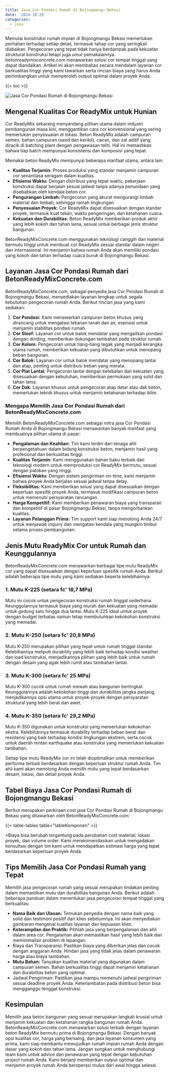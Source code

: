 ```yaml
---
title: Jasa Cor Pondasi Rumah di Bojongmangu Bekasi
date: '2024-10-28'
categories:
  - jasa
---
```


Memulai konstruksi rumah impian di Bojongmangu Bekasi memerlukan perhatian terhadap setiap detail, termasuk tahap cor yang seringkali diabaikan. Pengecoran yang tepat tidak hanya berdampak pada kekuatan struktural konstruksi tetapi juga umur pemakaiannya. betonreadymixconcrete.com menawarkan solusi cor tempat tinggal yang dapat diandalkan. Artikel ini akan membahas secara mendalam layanan cor berkualitas tinggi yang kami tawarkan serta rincian biaya yang harus Anda pertimbangkan untuk memperoleh output optimal dalam proyek Anda.

{{< toc >}}

![Jasa Cor Pondasi Rumah di Bojongmangu Bekasi](https://betoncor8.github.io/cor/harga-beton-readymix-concrete%20(12).png)

## Mengenal Kualitas Cor ReadyMix untuk Hunian

Cor ReadyMix sekarang menyandang pilihan utama dalam industri pembangunan masa kini, menggantikan cara cor konvensional yang sering memerlukan penyesuaian di lokasi. Beton ReadyMix adalah campuran semen, bahan campuran (sand dan kerikil), cairan, dan zat aditif yang diracik di batching plant dengan pengawasan teliti. Hal ini memastikan bahwa tiap batch mempunyai konsistensi dan komposisi yang tepat.

Memakai beton ReadyMix mempunyai beberapa manfaat utama, antara lain:

- **Kualitas Terjamin:** Proses produksi yang standar menjamin campuran cor senantiasa seragam dalam kualitas.
- **Efisiensi Waktu:** Dengan distribusi yang tepat waktu, pekerjaan konstruksi dapat berjalan sesuai jadwal tanpa adanya penundaan yang disebabkan oleh kendala beton cor.
- **Pengurangan Limbah:** Pengecoran yang akurat mengurangi limbah material dan limbah, sehingga ramah lingkungan.
- **Penyesuaian Proyek:** Cor ReadyMix dapat disesuaikan dengan standar proyek, termasuk kuat tekan, waktu pengeringan, dan ketahanan cuaca.
- **Kekuatan dan Durabilitas:** Beton ReadyMix memberikan produk akhir yang lebih kokoh dan tahan lama, sesuai untuk berbagai jenis struktur bangunan.

BetonReadyMixConcrete.com menggunakan teknologi canggih dan material bermutu tinggi untuk membuat cor ReadyMix sesuai standar dalam negeri dan internasional. Ini menjamin bahwa rumah Anda akan memiliki pondasi yang kokoh dan tahan terhadap cuaca buruk di Bojongmangu Bekasi.

## Layanan Jasa Cor Pondasi Rumah dari BetonReadyMixConcrete.com

BetonReadyMixConcrete.com, sebagai penyedia jasa Cor Pondasi Rumah di Bojongmangu Bekasi, menyediakan layanan lengkap untuk segala kebutuhan pengecoran rumah Anda. Berikut rincian jasa yang kami sediakan:

1. **Cor Pondasi:** Kami menawarkan campuran beton khusus yang dirancang untuk mengatasi tekanan tanah dan air, esensial untuk menjamin stabilitas pondasi rumah.
2. **Cor Sloof:** Layanan cor untuk balok mendatar yang mengaitkan pondasi dengan dinding, memberikan dukungan tambahan pada struktur rumah.
3. **Cor Kolom:** Pengecoran untuk tiang-tiang tegak yang menjadi kerangka utama rumah, memberikan kekuatan yang dibutuhkan untuk menopang beban bangunan.
4. **Cor Balok:** Layanan cor untuk balok mendatar yang menopang lantai dan atap, penting untuk distribusi beban yang merata.
5. **Cor Plat Lantai:** Pengecoran lantai dengan ketebalan dan kekuatan yang disesuaikan dengan kebutuhan, memberikan permukaan yang solid dan tahan lama.
6. **Cor Dak:** Layanan khusus untuk pengecoran atap datar atau dak beton, memerlukan teknik khusus untuk menjamin ketahanan terhadap iklim.

### Mengapa Memilih Jasa Cor Pondasi Rumah dari BetonReadyMixConcrete.com

Memilih BetonReadyMixConcrete.com sebagai mitra jasa Cor Pondasi Rumah Anda di Bojongmangu Bekasi menawarkan banyak manfaat yang membuatnya pilihan utama di pasar:

- **Pengalaman dan Keahlian:** Tim kami terdiri dari tenaga ahli berpengetahuan dalam bidang konstruksi beton, menjamin hasil yang profesional dan berkualitas tinggi.
- **Kualitas Terjamin:** Kami menggunakan bahan baku terbaik dan teknologi modern untuk memproduksi cor ReadyMix bermutu, sesuai dengan patokan yang tinggi.
- **Efisiensi Waktu:** Dengan sistem pengiriman on-time, kami menjamin bahwa proyek Anda berjalan sesuai jadwal tanpa delay.
- **Fleksibilitas:** Kami memberikan solusi yang dapat disesuaikan dengan keperluan spesifik proyek Anda, termasuk modifikasi campuran beton untuk memenuhi persyaratan rancangan.
- **Harga Kompetitif:** Kami memberikan penawaran biaya yang transparan dan kompetitif di pasar Bojongmangu Bekasi, tanpa mengorbankan kualitas.
- **Layanan Pelanggan Prima:** Tim support kami siap menolong Anda 24/7 untuk menjawab inquiry dan mengatasi kendala yang mungkin timbul selama proses pembangunan.

## Jenis Mutu ReadyMix Cor untuk Rumah dan Keunggulannya

BetonReadyMixConcrete.com menawarkan berbagai tipe mutu ReadyMix cor yang dapat disesuaikan dengan keperluan spesifik rumah Anda. Berikut adalah beberapa tipe mutu yang kami sediakan beserta kelebihannya:

### 1\. Mutu K-225 (setara fc' 18,7 MPa)

Mutu ini cocok untuk pengecoran konstruksi rumah tinggal sederhana. Keunggulannya termasuk biaya yang murah dan kekuatan yang memadai untuk gedung satu hingga dua lantai. Mutu K-225 ideal untuk proyek dengan budget terbatas namun tetap membutuhkan kekokohan konstruksi yang memadai.

### 2\. Mutu K-250 (setara fc' 20,8 MPa)

Mutu K-250 merupakan pilihan yang tepat untuk rumah tinggal standar. Kelebihannya meliputi durability yang lebih baik terhadap kondisi weather dan load konstruksi, menjadikannya pilihan yang lebih baik untuk rumah dengan desain yang agak lebih rumit atau tambahan lantai.

### 3\. Mutu K-300 (setara fc' 25 MPa)

Mutu K-300 cocok untuk rumah mewah atau bangunan bertingkat. Keunggulannya adalah kekokohan tinggi dan durabilitas jangka panjang, menjadikannya opsi utama untuk proyek-proyek dengan persyaratan struktural yang lebih berat dan awet.

### 4\. Mutu K-350 (setara fc' 29,2 MPa)

Mutu K-350 digunakan untuk konstruksi yang memerlukan kekokohan ekstra. Kelebihannya termasuk durability terhadap beban berat dan resistensi yang baik terhadap kondisi lingkungan ekstrem, serta cocok untuk daerah rentan earthquake atau konstruksi yang memerlukan kekuatan tambahan.

Setiap tipe mutu ReadyMix cor ini telah dioptimalkan untuk memberikan performa terbaik berdasarkan dengan keperluan struktur rumah Anda. Tim ahli kami akan menolong Anda memilih mutu yang tepat berdasarkan desain, lokasi, dan detail proyek Anda.

## Tabel Biaya Jasa Cor Pondasi Rumah di Bojongmangu Bekasi

Berikut merupakan perkiraan cost jasa Cor Pondasi Rumah di Bojongmangu Bekasi yang ditawarkan oleh BetonReadyMixConcrete.com:

{{< table-tables table="tableKomponen" >}}

\*Biaya bisa berubah tergantung pada perubahan cost material, lokasi proyek, dan volume order. Kami merekomendasikan untuk mengadakan konsultasi dengan tim kami untuk mendapatkan estimasi harga yang tepat berdasarkan keperluan proyek Anda.

## Tips Memilih Jasa Cor Pondasi Rumah yang Tepat

Memilih jasa pengecoran rumah yang sesuai merupakan tindakan penting dalam memastikan mutu dan durabilitas bangunan Anda. Berikut adalah beberapa panduan dalam menentukan jasa pengecoran tempat tinggal yang berkualitas:

- **Nama Baik dan Ulasan:** Temukan penyedia dengan nama baik yang solid dan testimoni positif dari klien sebelumnya. Ini akan menyediakan gambaran mengenai kualitas layanan dan kepuasan klien.
- **Keterampilan dan Praktik:** Pilihlah jasa yang berpengalaman dan ahli dalam area cor. Pengalaman akan memastikan hasil yang lebih baik dan meminimalisir problem di lapangan.
- Biaya dan Transparansi: Pastikan biaya yang diberikan jelas dan cocok dengan anggaran Anda. Hindari jasa yang tidak jelas dalam penawaran harga atau biaya tambahan.
- **Mutu Bahan:** Tanyakan kualitas material yang digunakan dalam campuran semen. Bahan berkualitas tinggi dapat menjamin ketahanan dan durabilitas beton yang optimal.
- Jadwal Pengiriman: Pastikan jasa mampu memenuhi jadwal pengiriman sesuai deadline proyek Anda. Keterlambatan pada distribusi beton bisa mengganggu tenggat konstruksi.

## Kesimpulan

Memilih jasa beton bangunan yang sesuai merupakan langkah krusial untuk menjamin kekuatan dan ketahanan rangka bangunan rumah Anda. BetonReadyMixConcrete.com menawarkan solusi terbaik dengan layanan beton ReadyMix bermutu prima di Bojongmangu Bekasi. Dengan banyak opsi kualitas cor, harga yang bersaing, dan jasa layanan konsumen yang prima, kami siap membantu mewujudkan rumah impian rumah Anda dengan dasar yang kokoh dan tahan lama. Jangan sungkan untuk menghubungi team kami untuk advice dan penawaran yang tepat dengan kebutuhan project rumah Anda. Kami berjanji memberikan output optimal dan menjamin proyek rumah Anda beroperasi mulus dari awal hingga selesai.
